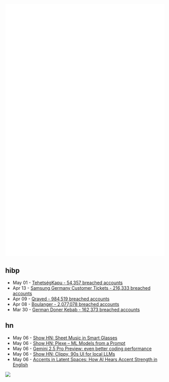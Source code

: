 ![Metrics](https://raw.githubusercontent.com/phixion/phixion/master/metrics.svg)

## hibp

<!--
for https://github.com/phixion/phixion/blob/main/.github/workflows/feeds.yml
-->
<!--START_SECTION:haveibeenpwnd-->
- May 01 - [TehetségKapu - 54,357 breached accounts](https://haveibeenpwned.com/PwnedWebsites#TehetsegKapu)
- Apr 13 - [Samsung Germany Customer Tickets - 216,333 breached accounts](https://haveibeenpwned.com/PwnedWebsites#SamsungGermany)
- Apr 09 - [Qraved - 984,519 breached accounts](https://haveibeenpwned.com/PwnedWebsites#Qraved)
- Apr 08 - [Boulanger - 2,077,078 breached accounts](https://haveibeenpwned.com/PwnedWebsites#Boulanger)
- Mar 30 - [German Doner Kebab - 162,373 breached accounts](https://haveibeenpwned.com/PwnedWebsites#GermanDonerKebab)
<!--END_SECTION:haveibeenpwnd-->

## hn

<!--
for https://github.com/phixion/phixion/blob/main/.github/workflows/feeds.yml
-->
<!--START_SECTION:hn-->
- May 06 - [Show HN: Sheet Music in Smart Glasses](https://news.ycombinator.com/item?id=43906442)
- May 06 - [Show HN: Plexe – ML Models from a Prompt](https://github.com/plexe-ai/plexe)
- May 06 - [Gemini 2.5 Pro Preview: even better coding performance](https://developers.googleblog.com/en/gemini-2-5-pro-io-improved-coding-performance/)
- May 06 - [Show HN: Clippy, 90s UI for local LLMs](https://felixrieseberg.github.io/clippy/)
- May 06 - [Accents in Latent Spaces: How AI Hears Accent Strength in English](https://accent-strength.boldvoice.com/)
<!--END_SECTION:hn-->

<!--
for https://yhype.me
-->
![](https://hit.yhype.me/github/profile?user_id=13013670)
